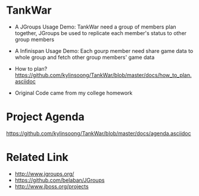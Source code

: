 TankWar
=======

* A JGroups Usage Demo: TankWar need a group of members plan together, JGroups be used to replicate each member's status to other group members

* A Infinispan Usage Demo: Each gourp member need share game data to whole group and fetch other group members' game data

* How to plan?
https://github.com/kylinsoong/TankWar/blob/master/docs/how_to_plan.asciidoc

* Original Code came from my college homework

Project Agenda 
===============
https://github.com/kylinsoong/TankWar/blob/master/docs/agenda.asciidoc


Related Link
============

* http://www.jgroups.org/
* https://github.com/belaban/JGroups
* http://www.jboss.org/projects
